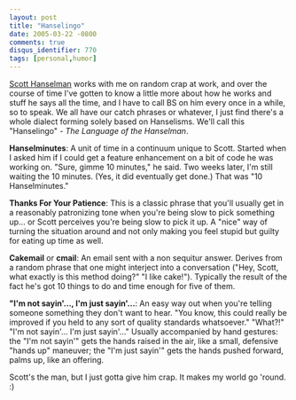 ```yaml
---
layout: post
title: "Hanselingo"
date: 2005-03-22 -0800
comments: true
disqus_identifier: 770
tags: [personal,humor]
---
```

[Scott Hanselman](http://www.hanselman.com/blog/) works with me on
random crap at work, and over the course of time I've gotten to know a
little more about how he works and stuff he says all the time, and I
have to call BS on him every once in a while, so to speak. We all have
our catch phrases or whatever, I just find there's a whole dialect
forming solely based on Hanselisms. We'll call this "Hanselingo" - *The
Language of the Hanselman*.

 **Hanselminutes**: A unit of time in a continuum unique to Scott.
Started when I asked him if I could get a feature enhancement on a bit
of code he was working on. "Sure, gimme 10 minutes," he said. Two weeks
later, I'm still waiting the 10 minutes. (Yes, it did eventually get
done.) That was "10 Hanselminutes."

 **Thanks For Your Patience**: This is a classic phrase that you'll
usually get in a reasonably patronizing tone when you're being slow to
pick something up... or Scott perceives you're being slow to pick it up.
A "nice" way of turning the situation around and not only making you
feel stupid but guilty for eating up time as well.

 **Cakemail** or **cmail**: An email sent with a non sequitur answer.
Derives from a random phrase that one might interject into a
conversation ("Hey, Scott, what exactly is this method doing?" "I like
cake!"). Typically the result of the fact he's got 10 things to do and
time enough for five of them.

 **"I'm not sayin'..., I'm just sayin'...**: An easy way out when you're
telling someone something they don't want to hear. "You know, this could
really be improved if you held to any sort of quality standards
whatsoever." "What?!" "I'm not sayin'... I'm just sayin'..." Usually
accompanied by hand gestures: the "I'm not sayin'" gets the hands raised
in the air, like a small, defensive "hands up" maneuver; the "I'm just
sayin'" gets the hands pushed forward, palms up, like an offering.

 Scott's the man, but I just gotta give him crap. It makes my world go
'round. :)
